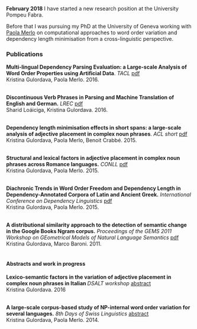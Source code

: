 **February 2018** I have started a new research position at the University Pompeu Fabra. 
		
Before that I was pursuing my PhD at the University of Geneva working with <a href="http://www.latl.unige.ch/personal/paola.html">Paola Merlo</a>
 on computational approaches to word order variation and dependency length minimisation from a 
cross-linguistic perspective. 

### Publications 


<b>Multi-lingual Dependency Parsing Evaluation: a Large-scale Analysis of Word Order Properties using Artificial Data</b>.
 <i>TACL</i> <a href="https://transacl.org/ojs/index.php/tacl/article/view/870">pdf</a> 
<br>Kristina Gulordava, Paola Merlo. 2016. <br>
<br>

<b>Discontinuous Verb Phrases in Parsing and Machine Translation of English and German.</b> <i>LREC</i> <a href="http://www.lrec-conf.org/proceedings/lrec2016/summaries/628.html">pdf</a> <br>Sharid Loáiciga, Kristina Gulordava. 2016. <br>
<br>

<b>Dependency length minimisation effects in short spans: a large-scale analysis of adjective placement in complex noun phrases</b>. 
<i>ACL short</i> <a href="http://www.aclweb.org/anthology/P/P15/P15-2078.pdf">pdf</a><br>
Kristina Gulordava, Paola Merlo, Benoit Crabbé. 2015. <br><br>

<b>Structural and lexical factors in adjective placement in complex noun phrases across Romance languages.</b>
<i>CONLL</i> <a href="https://aclweb.org/anthology/K/K15/K15-1025.pdf">pdf</a> <br>
Kristina Gulordava, Paola Merlo. 2015. <br> <br>

<b>Diachronic Trends in Word Order Freedom and Dependency Length in Dependency-Annotated Corpora of Latin and Ancient Greek.</b> 
<i>International Conference on Dependency Linguistics</i> <a href="http://aclweb.org/anthology/W/W15/W15-2115.pdf">pdf</a><br>
Kristina Gulordava, Paola Merlo. 2015. <br> <br>

<b>A distributional similarity approach to the detection of semantic change in the Google Books Ngram corpus.</b> 
<i>Proceedings of the GEMS 2011 Workshop on GEometrical Models of Natural Language Semantics</i> <a href="http://dl.acm.org/ft_gateway.cfm?id=2140498&amp;ftid=1137443&amp;dwn=1&amp;CFID=700680761&amp;CFTOKEN=63321586">pdf</a> <br>
Kristina Gulordava, Marco Baroni. 2011. <br> <br>
                                                                                                       
<h4> Abstracts and work in progress</h4>
<b> Lexico-semantic factors in the variation of adjective placement in complex noun phrases in Italian </b>
<i>DSALT workshop </i> <a href="https://dl.dropboxusercontent.com/u/513347/events/dsalt2016-abstracts/15-Kristina_Gulordava_DSALT_abstract.pdf">abstract</a> <br>
Kristina Gulordava. 2016 <br><br>

<b>A large-scale corpus-based study of NP-internal word order variation for several languages.</b> 
<i>8th Days of Swiss Linguistics</i> <a href="http://www.linguistik.uzh.ch/whatsup/activities/chling8/Gulordava_NP-internal-word-order.pdf">abstract</a><br>
Kristina Gulordava, Paola Merlo. 2014. <br>
	</div>
</div>



</body></html>
